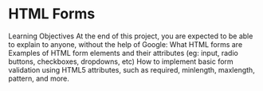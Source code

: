 # HTML Forms

Learning Objectives
At the end of this project, you are expected to be able to explain to anyone, without the help of Google:
What HTML forms are
Examples of HTML form elements and their attributes (eg: input, radio buttons, checkboxes, dropdowns, etc)
How to implement basic form validation using HTML5 attributes, such as required, minlength, maxlength, pattern, and more.